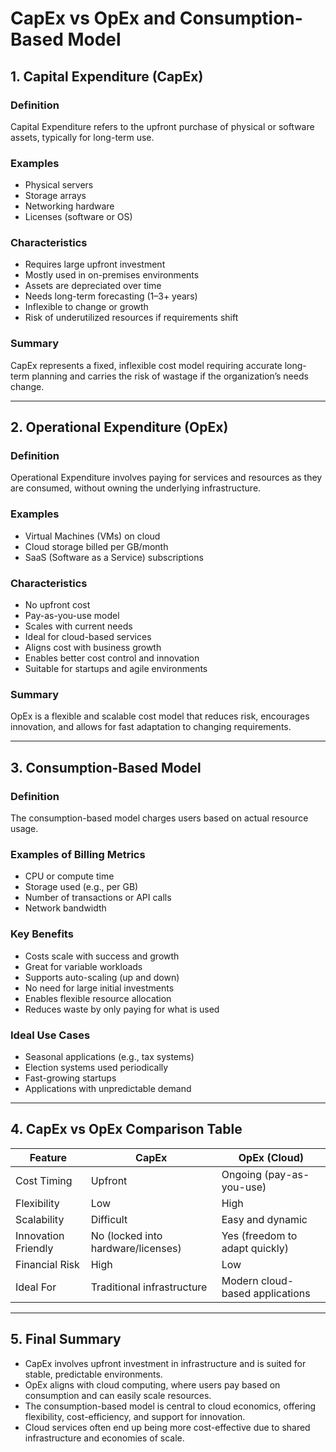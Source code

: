 # CapEx vs OpEx and Consumption-Based Model

## 1. Capital Expenditure (CapEx)

### Definition
Capital Expenditure refers to the upfront purchase of physical or software assets, typically for long-term use.

### Examples
- Physical servers
- Storage arrays
- Networking hardware
- Licenses (software or OS)

### Characteristics
- Requires large upfront investment
- Mostly used in on-premises environments
- Assets are depreciated over time
- Needs long-term forecasting (1–3+ years)
- Inflexible to change or growth
- Risk of underutilized resources if requirements shift

### Summary
CapEx represents a fixed, inflexible cost model requiring accurate long-term planning and carries the risk of wastage if the organization’s needs change.

---

## 2. Operational Expenditure (OpEx)

### Definition
Operational Expenditure involves paying for services and resources as they are consumed, without owning the underlying infrastructure.

### Examples
- Virtual Machines (VMs) on cloud
- Cloud storage billed per GB/month
- SaaS (Software as a Service) subscriptions

### Characteristics
- No upfront cost
- Pay-as-you-use model
- Scales with current needs
- Ideal for cloud-based services
- Aligns cost with business growth
- Enables better cost control and innovation
- Suitable for startups and agile environments

### Summary
OpEx is a flexible and scalable cost model that reduces risk, encourages innovation, and allows for fast adaptation to changing requirements.

---

## 3. Consumption-Based Model

### Definition
The consumption-based model charges users based on actual resource usage.

### Examples of Billing Metrics
- CPU or compute time
- Storage used (e.g., per GB)
- Number of transactions or API calls
- Network bandwidth

### Key Benefits
- Costs scale with success and growth
- Great for variable workloads
- Supports auto-scaling (up and down)
- No need for large initial investments
- Enables flexible resource allocation
- Reduces waste by only paying for what is used

### Ideal Use Cases
- Seasonal applications (e.g., tax systems)
- Election systems used periodically
- Fast-growing startups
- Applications with unpredictable demand

---

## 4. CapEx vs OpEx Comparison Table

| Feature              | CapEx                              | OpEx (Cloud)                        |
|----------------------|-------------------------------------|-------------------------------------|
| Cost Timing          | Upfront                            | Ongoing (pay-as-you-use)           |
| Flexibility          | Low                                | High                               |
| Scalability          | Difficult                          | Easy and dynamic                   |
| Innovation Friendly  | No (locked into hardware/licenses) | Yes (freedom to adapt quickly)     |
| Financial Risk       | High                               | Low                                |
| Ideal For            | Traditional infrastructure         | Modern cloud-based applications    |

---

## 5. Final Summary

- CapEx involves upfront investment in infrastructure and is suited for stable, predictable environments.
- OpEx aligns with cloud computing, where users pay based on consumption and can easily scale resources.
- The consumption-based model is central to cloud economics, offering flexibility, cost-efficiency, and support for innovation.
- Cloud services often end up being more cost-effective due to shared infrastructure and economies of scale.

